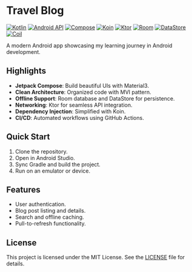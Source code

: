 # Travel Blog

[![Kotlin](https://img.shields.io/badge/Kotlin-2.1.20-blue.svg?logo=kotlin)](https://kotlinlang.org)
[![Android API](https://img.shields.io/badge/API-24%2B-brightgreen.svg?logo=android)](https://android-arsenal.com/api?level=24)
[![Compose](https://img.shields.io/badge/Compose-2025.04.00-green.svg?logo=jetpackcompose)](https://developer.android.com/jetpack/compose)
[![Koin](https://img.shields.io/badge/Koin-4.0.3-orange.svg)](https://insert-koin.io)
[![Ktor](https://img.shields.io/badge/Ktor-3.1.2-purple.svg)](https://ktor.io)
[![Room](https://img.shields.io/badge/Room-2.7.0-red.svg)](https://developer.android.com/jetpack/androidx/releases/room)
[![DataStore](https://img.shields.io/badge/DataStore-1.1.4-yellowgreen.svg)](https://developer.android.com/topic/libraries/architecture/datastore)
[![Coil](https://img.shields.io/badge/Coil-3.1.0-lightgrey.svg)](https://coil-kt.github.io/coil)

A modern Android app showcasing my learning journey in Android development.

## Highlights

- **Jetpack Compose**: Build beautiful UIs with Material3.
- **Clean Architecture**: Organized code with MVI pattern.
- **Offline Support**: Room database and DataStore for persistence.
- **Networking**: Ktor for seamless API integration.
- **Dependency Injection**: Simplified with Koin.
- **CI/CD**: Automated workflows using GitHub Actions.

## Quick Start

1. Clone the repository.
2. Open in Android Studio.
3. Sync Gradle and build the project.
4. Run on an emulator or device.

## Features

- User authentication.
- Blog post listing and details.
- Search and offline caching.
- Pull-to-refresh functionality.

## License

This project is licensed under the MIT License. See the [LICENSE](LICENSE) file for details.